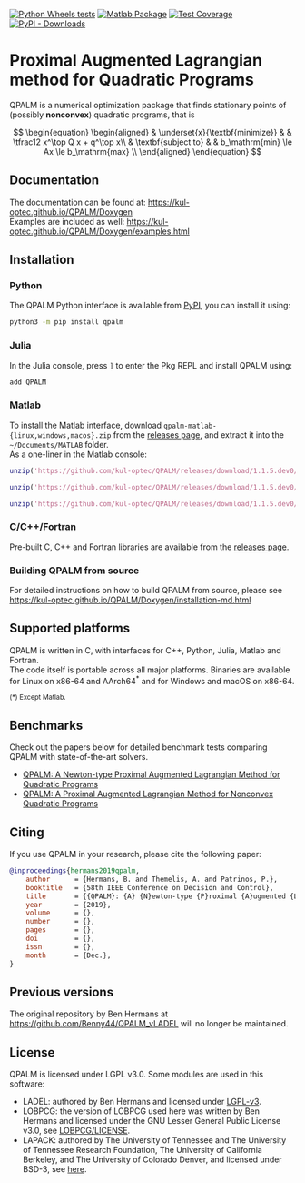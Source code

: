 [![Python Wheels tests](https://github.com/kul-optec/QPALM/actions/workflows/wheel-short-test.yml/badge.svg)](https://github.com/kul-optec/QPALM/actions/workflows/wheel-short-test.yml)
[![Matlab Package](https://github.com/kul-optec/QPALM/actions/workflows/matlab.yml/badge.svg)](https://github.com/kul-optec/QPALM/actions/workflows/matlab.yml)
[![Test Coverage](https://img.shields.io/endpoint?url=https://kul-optec.github.io/QPALM/Coverage/shield.io.coverage.json)](https://kul-optec.github.io/QPALM/Coverage/index.html)
[![PyPI - Downloads](https://img.shields.io/pypi/dm/qpalm?label=PyPI)](https://pypi.org/project/qpalm)

# Proximal Augmented Lagrangian method for Quadratic Programs

QPALM is a numerical optimization package that finds stationary points of (possibly **nonconvex**) quadratic programs, that is

$$
    \begin{equation}
        \begin{aligned}
            & \underset{x}{\textbf{minimize}}
            & & \tfrac12 x^\top Q x + q^\top x\\
            & \textbf{subject to}
            & & b_\mathrm{min} \le Ax \le b_\mathrm{max} \\
        \end{aligned}
    \end{equation}
$$

## Documentation

The documentation can be found at: <https://kul-optec.github.io/QPALM/Doxygen>  
Examples are included as well: <https://kul-optec.github.io/QPALM/Doxygen/examples.html>

## Installation

### Python

The QPALM Python interface is available from [PyPI](https://pypi.org/project/qpalm),
you can install it using:
```sh
python3 -m pip install qpalm
```

### Julia

In the Julia console, press `]` to enter the Pkg REPL and install QPALM using:
```sh
add QPALM
```

### Matlab

To install the Matlab interface, download
`qpalm-matlab-{linux,windows,macos}.zip` from the 
[releases page](https://github.com/kul-optec/QPALM/releases/latest), and 
extract it into the `~/Documents/MATLAB` folder.  
As a one-liner in the Matlab console:
```matlab
unzip('https://github.com/kul-optec/QPALM/releases/download/1.1.5.dev0/qpalm-matlab-linux.zip', userpath)
```
```matlab
unzip('https://github.com/kul-optec/QPALM/releases/download/1.1.5.dev0/qpalm-matlab-windows.zip', userpath)
```
```matlab
unzip('https://github.com/kul-optec/QPALM/releases/download/1.1.5.dev0/qpalm-matlab-macos.zip', userpath)
```

### C/C++/Fortran

Pre-built C, C++ and Fortran libraries are available from the [releases page](https://github.com/kul-optec/QPALM/releases).

### Building QPALM from source

For detailed instructions on how to build QPALM from source, please see 
<https://kul-optec.github.io/QPALM/Doxygen/installation-md.html>

## Supported platforms

QPALM is written in C, with interfaces for C++, Python, Julia, Matlab and Fortran.  
The code itself is portable across all major platforms. Binaries are available
for Linux on x86-64 and AArch64<sup>*</sup> and for Windows and macOS on x86-64.

<sup>(*) Except Matlab.</sup>

## Benchmarks

Check out the papers below for detailed benchmark tests comparing QPALM with state-of-the-art solvers.

 * [QPALM: A Newton-type Proximal Augmented Lagrangian Method for Quadratic Programs](https://arxiv.org/abs/1911.02934)
 * [QPALM: A Proximal Augmented Lagrangian Method for Nonconvex Quadratic Programs](https://arxiv.org/abs/2010.02653)

## Citing

If you use QPALM in your research, please cite the following paper:
```bibtex
@inproceedings{hermans2019qpalm,
	author      = {Hermans, B. and Themelis, A. and Patrinos, P.},
	booktitle   = {58th IEEE Conference on Decision and Control},
	title       = {{QPALM}: {A} {N}ewton-type {P}roximal {A}ugmented {L}agrangian {M}ethod for {Q}uadratic {P}rograms},
	year        = {2019},
	volume      = {},
	number      = {},
	pages       = {},
	doi         = {},
	issn        = {},
	month       = {Dec.},
}
```

## Previous versions

The original repository by Ben Hermans at <https://github.com/Benny44/QPALM_vLADEL>
will no longer be maintained.

## License

QPALM is licensed under LGPL v3.0. Some modules are used in this software: 
* LADEL: authored by Ben Hermans and licensed under [LGPL-v3](LICENSE).
* LOBPCG: the version of LOBPCG used here was written by Ben Hermans and licensed under the GNU Lesser General Public License v3.0, see [LOBPCG/LICENSE](https://github.com/Benny44/LOBPCG/blob/master/LICENSE).
* LAPACK: authored by The University of Tennessee and The University of Tennessee Research Foundation, The University of California Berkeley, and The University of Colorado Denver, and licensed under BSD-3, see [here](https://github.com/Reference-LAPACK/lapack/blob/master/LICENSE).
